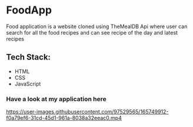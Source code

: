 # FoodApp
 
 Food application is a website cloned using TheMealDB Api where user can search for all the food recipes and can see recipe of the day and latest recipes
 
 ## Tech Stack:
 
 * HTML
 * CSS
 * JavaScript

### Have a look at my application here
https://user-images.githubusercontent.com/97529565/165749912-f0a79ef6-31cd-45d1-961a-8038a32eeac0.mp4


